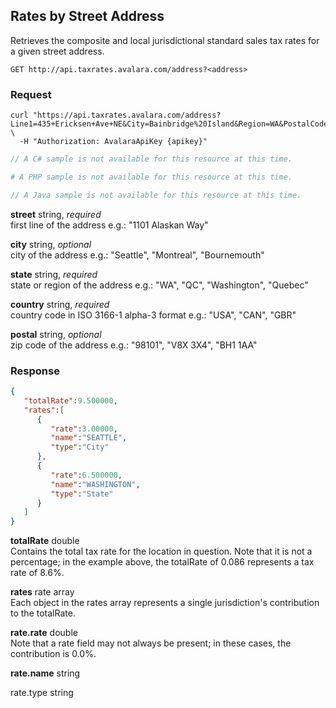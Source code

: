 ## Rates by Street Address

Retrieves the composite and local jurisdictional standard sales tax rates for a given street address.

`GET http://api.taxrates.avalara.com/address?<address>`

### Request

```shell
curl "https://api.taxrates.avalara.com/address?Line1=435+Ericksen+Ave+NE&City=Bainbridge%20Island&Region=WA&PostalCode=98110" \
  -H "Authorization: AvalaraApiKey {apikey}"
```

```csharp
// A C# sample is not available for this resource at this time.

```

```php
# A PHP sample is not available for this resource at this time.

```

```java
// A Java sample is not available for this resource at this time.

```

**street** string, *required*   
first line of the address e.g.: "1101 Alaskan Way" 

**city** string, *optional*    
city of the address e.g.: "Seattle", "Montreal", "Bournemouth" 

**state** string, *required*  
state  or region of the address e.g.: "WA", "QC", "Washington", "Quebec" 

**country** string, *required*  
country code in ISO 3166-1 alpha-3 format e.g.: "USA", "CAN", "GBR"  
    
**postal** string, *optional*  
zip code of the address e.g.: "98101", "V8X 3X4", "BH1 1AA" 


### Response

```json
{ 
   "totalRate":9.500000,
   "rates":[ 
      { 
         "rate":3.00000,
         "name":"SEATTLE",
         "type":"City"
      },
      { 
         "rate":6.500000,
         "name":"WASHINGTON",
         "type":"State"
      }
   ]
}
```

**totalRate** double  
Contains the total tax rate for the location in question. Note that it is not a percentage; in the example above, the totalRate of 0.086 represents a tax rate of 8.6%.

**rates** rate array  
Each object in the rates array represents a single jurisdiction's contribution to the totalRate.

**rate.rate** double  
Note that a rate field may not always be present; in these cases, the contribution is 0.0%.

**rate.name** string

rate.type string  